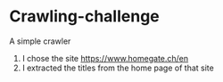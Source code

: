 # Crawling-challenge

A simple crawler

1. I chose the site https://www.homegate.ch/en
2. I extracted the titles from the home page of that site
